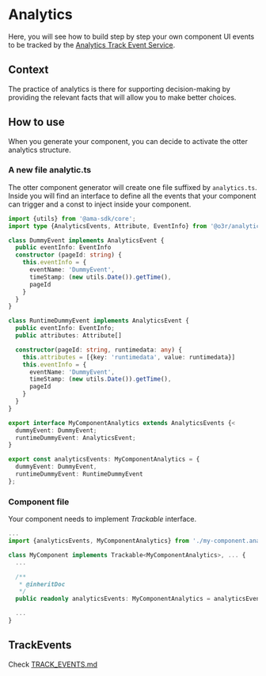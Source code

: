 # Analytics
Here, you will see how to build step by step your own component UI events to be tracked by the [Analytics Track Event Service](./TRACK_EVENTS.md).

## Context
The practice of analytics is there for supporting decision-making by providing the relevant facts that will allow you to make better choices.

## How to use
When you generate your component, you can decide to activate the otter analytics structure.

### A new file analytic.ts
The otter component generator will create one file suffixed by `analytics.ts`. 
Inside you will find an interface to define all the events that your component can trigger and a const to inject inside your component.

```typescript
import {utils} from '@ama-sdk/core';
import type {AnalyticsEvents, Attribute, EventInfo} from '@o3r/analytics';

class DummyEvent implements AnalyticsEvent {
  public eventInfo: EventInfo
  constructor (pageId: string) {
    this.eventInfo = {
      eventName: 'DummyEvent',
      timeStamp: (new utils.Date()).getTime(),
      pageId
    }
  }
}

class RuntimeDummyEvent implements AnalyticsEvent {
  public eventInfo: EventInfo;
  public attributes: Attribute[]

  constructor(pageId: string, runtimedata: any) {
    this.attributes = [{key: 'runtimedata', value: runtimedata}]
    this.eventInfo = {
      eventName: 'DummyEvent',
      timeStamp: (new utils.Date()).getTime(),
      pageId
    }
  }
}

export interface MyComponentAnalytics extends AnalyticsEvents {<
  dummyEvent: DummyEvent;
  runtimeDummyEvent: AnalyticsEvent;
}

export const analyticsEvents: MyComponentAnalytics = {
  dummyEvent: DummyEvent,
  runtimeDummyEvent: RuntimeDummyEvent
};
```

### Component file
Your component needs to implement _Trackable_ interface.

```typescript
...
import {analyticsEvents, MyComponentAnalytics} from './my-component.analytics';

class MyComponent implements Trackable<MyComponentAnalytics>, ... {
  ...

  /**
   * @inheritDoc
   */
  public readonly analyticsEvents: MyComponentAnalytics = analyticsEvents;

  ...
}
```

## TrackEvents

Check [TRACK_EVENTS.md](./TRACK_EVENTS.md)
